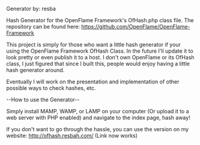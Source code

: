 Generator by: resba

Hash Generator for the OpenFlame Framework's OfHash.php class file. The repository can be found here: https://github.com/OpenFlame/OpenFlame-Framework

This project is simply for those who want a little hash generator if your using the OpenFlame Framework OfHash Class. In the future I'll update it to look pretty or even publish it to a host. I don't own OpenFlame or its OfHash class, I just figured that since I built this, people would enjoy having a little hash generator around.

Eventually I will work on the presentation and implementation of other possible ways to check hashes, etc.

--How to use the Generator--

Simply install MAMP, WAMP, or LAMP on your computer (Or upload it to a web server with PHP enabled) and navigate to the index page, hash away!

If you don't want to go through the hassle, you can use the version on my website: http://ofhash.resbah.com/ (Link now works)